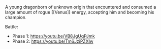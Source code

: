 A young dragonborn of unknown origin that encountered and consumed a large amount of rogue [[Venus]] energy, accepting him and becoming his champion.

Battle:
- Phase 1: https://youtu.be/VB8JgUqPJmk
- Phase 2: https://youtu.be/Tm6JziPZXIw